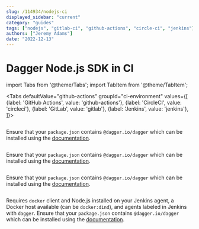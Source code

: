 ```yaml
---
slug: /114934/nodejs-ci
displayed_sidebar: "current"
category: "guides"
tags: ["nodejs", "gitlab-ci", "github-actions", "circle-ci", "jenkins"]
authors: ["Jeremy Adams"]
date: "2022-12-13"
---
```


# Dagger Node.js SDK in CI

import Tabs from '@theme/Tabs'; import TabItem from '@theme/TabItem';

<Tabs defaultValue="github-actions"
groupId="ci-environment"
values={[
{label: 'GitHub Actions', value: 'github-actions'},
{label: 'CircleCI', value: 'circleci'},
{label: 'GitLab', value: 'gitlab'},
{label: 'Jenkins', value: 'jenkins'},
]}>

<TabItem value="github-actions">

```yaml title=".github/workflows/dagger.yaml" file=./snippets/nodejs-ci/actions.yml
```

Ensure that your `package.json` contains `@dagger.io/dagger` which can be installed using the [documentation](../sdk/nodejs/835948/install).

</TabItem>

<TabItem value="circleci">

```yaml title=".circleci/config.yml" file=./snippets/nodejs-ci/circle.yml
```

Ensure that your `package.json` contains `@dagger.io/dagger` which can be installed using the [documentation](../sdk/nodejs/835948/install).

</TabItem>

<TabItem value="gitlab">

```yaml title=".gitlab-ci.yml" file=./snippets/nodejs-ci/gitlab.yml
```

Ensure that your `package.json` contains `@dagger.io/dagger` which can be installed using the [documentation](../sdk/nodejs/835948/install).

</TabItem>

<TabItem value="jenkins">

```groovy title="Jenkinsfile" file=./snippets/nodejs-ci/Jenkinsfile
```

Requires `docker` client and Node.js installed on your Jenkins agent, a Docker host available (can be `docker:dind`), and agents labeled in Jenkins with `dagger`. Ensure that your `package.json` contains `@dagger.io/dagger` which can be installed using the [documentation](../sdk/nodejs/835948/install).

</TabItem>

</Tabs>
